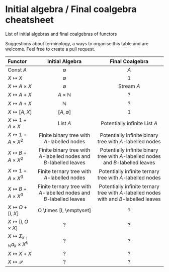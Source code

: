 # Initial algebra / Final coalgebra cheatsheet
List of initial algebras and final coalgebras of functors


Suggestions about terminology, a ways to organise this table and are welcome. Feel free to create a pull request.


| Functor                     | Initial Algebra        | Final Coalgebra               |
| :------------               | :------------:         |:---------------:              |
| $\text{Const } A$           | $\emptyset$            | $A$                           |
| $X \mapsto X$               | $\emptyset$            | $1$                           |
| $X \mapsto A\times X$       | $\emptyset$            | $\text{Stream } A$            |
| $X \mapsto A + X$           | $A \times \mathbb{N}$  | ?                             |
| $X \mapsto A + X$           | $\mathbb{N}$           | ?                             |
| $X \mapsto [A, X]$           | $[A, \emptyset]$      | 1                             |
| $X \mapsto 1 + A \times X$           | List $A$      | Potentially infinite List $A$ |
| $X \mapsto 1 + A \times X^2$           | Finite binary tree with $A$-labelled nodes  | Potentially infinite binary tree with $A$-labelled nodes |
| $X \mapsto B + A \times X^2$           | Finite binary tree with $A$-labelled nodes and $B$-labelled leaves | Potentially infinite binary tree with $A$-labelled nodes and $B$-labelled leaves|
| $X \mapsto 1 + A \times X^3$           | Finite ternary tree with $A$-labelled nodes  | Potentially infinite ternary tree with $A$-labelled nodes |
| $X \mapsto B + A \times X^3$           | Finite ternary tree with $A$-labelled nodes and $B$-labelled leaves | Potentially infinite ternary tree with $A$-labelled nodes with and $B$-labelled leaves|
| $X \mapsto O + [I, X]$           | O \times [I, \emptyset] | ? |
| $X \mapsto [I, O \times X]$           | ? | ? |
| $X \mapsto \Sigma_{k : \mathbb{N}} a_k \times X^k$           | ? | ? |
| $X \mapsto X + X$           | ? | ? |
| $X \mapsto \mathcal{P}$            | ? | ? |


